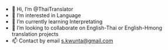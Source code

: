 - 👋 Hi, I’m @ThaiTranslator
- 👀 I’m interested in Language
- 🌱 I’m currently learning Interpretating
- 💞️ I’m looking to collaborate on English-Thai or English-Hmong translation projects
- 📫 Contact by email s.kwunta@gmail.com


<!---
ThaiTranslator/ThaiTranslator is a ✨ special ✨ repository because its `README.md` (this file) appears on your GitHub profile.
You can click the Preview link to take a look at your changes.
--->
